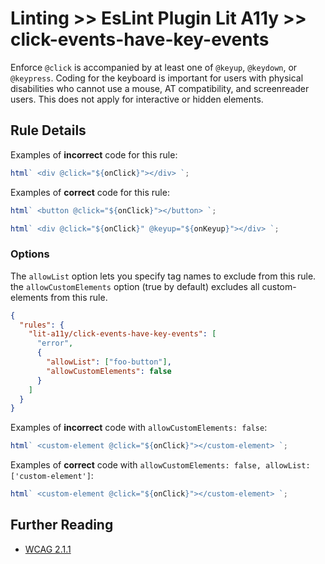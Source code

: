 # Linting >> EsLint Plugin Lit A11y >> click-events-have-key-events

Enforce `@click` is accompanied by at least one of `@keyup`, `@keydown`, or `@keypress`. Coding for the keyboard is important for users with physical disabilities who cannot use a mouse, AT compatibility, and screenreader users. This does not apply for interactive or hidden elements.

## Rule Details

Examples of **incorrect** code for this rule:

```js
html` <div @click="${onClick}"></div> `;
```

Examples of **correct** code for this rule:

```js
html` <button @click="${onClick}"></button> `;
```

```js
html` <div @click="${onClick}" @keyup="${onKeyup}"></div> `;
```

### Options

The `allowList` option lets you specify tag names to exclude from this rule. the `allowCustomElements` option (true by default) excludes all custom-elements from this rule.

```json
{
  "rules": {
    "lit-a11y/click-events-have-key-events": [
      "error",
      {
        "allowList": ["foo-button"],
        "allowCustomElements": false
      }
    ]
  }
}
```

Examples of **incorrect** code with `allowCustomElements: false`:

```js
html` <custom-element @click="${onClick}"></custom-element> `;
```

Examples of **correct** code with `allowCustomElements: false, allowList: ['custom-element']`:

```js
html` <custom-element @click="${onClick}"></custom-element> `;
```

## Further Reading

- [WCAG 2.1.1](https://www.w3.org/WAI/WCAG21/Understanding/keyboard)
